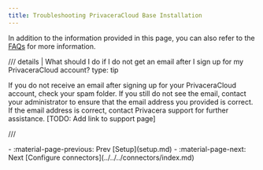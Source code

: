 ```yaml
---
title: Troubleshooting PrivaceraCloud Base Installation
---
```


In addition to the information provided in this page, you can also refer to the [FAQs](../../../resources/faq/index.md#privaceracloud) for more information.

/// details | What should I do if I do not get an email after I sign up for my PrivaceraCloud account?
    type: tip

If you do not receive an email after signing up for your PrivaceraCloud account, check your spam folder. If you still do
not see the email, contact your administrator to ensure that the email address you provided is correct. If the email
address is correct, contact Privacera support for further assistance. [TODO: Add link to support page]

///



<div class="grid cards" markdown>
-   :material-page-previous: Prev [Setup](setup.md)
-   :material-page-next: Next [Configure connectors](../../../connectors/index.md)
</div>
    
